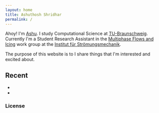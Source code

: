 ```yaml
---
layout: home
title: Ashuthosh Shridhar
permalink: /
---
```


Ahoy! I'm [Ashu][1]. I study Computational Science at [TU-Braunschweig][2]. Currently I'm a Student Research Assistant in the [Multiphase Flows and Icing][3] work group at the [Institut für Strömungsmechanik][4]. 

The purpose of this website is to I share things that I'm interested and excited about. 


## Recent 
- 
-

### License

[1]: /media/images/230521-selfie.jpeg
[2]: https://www.tu-braunschweig.de
[3]: https://www.tu-braunschweig.de/en/ism/research-workgroups/multiphase-flows-and-icing/page/2
[4]: https://www.tu-braunschweig.de/ism